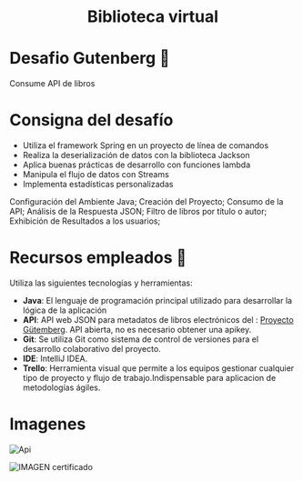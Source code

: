 <h1 align="center">
 Biblioteca virtual
</p>


#  Desafio Gutenberg 📖

Consume API de libros


# Consigna del desafío
- Utiliza el framework Spring en un proyecto de línea de comandos
- Realiza la deserialización de datos con la biblioteca Jackson
- Aplica buenas prácticas de desarrollo con funciones lambda
- Manipula el flujo de datos con Streams
- Implementa estadísticas personalizadas


Configuración del Ambiente Java;
Creación del Proyecto;
Consumo de la API;
Análisis de la Respuesta JSON;
Filtro de libros por título o autor;
Exhibición de Resultados a los usuarios;

# Recursos empleados 🚀
Utiliza las siguientes tecnologías y herramientas:
- **Java**: El lenguaje de programación principal utilizado para desarrollar la lógica de la aplicación
- **API**: API web JSON para metadatos de libros electrónicos del : <a href="https://gutendex.com/">Proyecto Gütemberg</a>. API abierta, no es necesario obtener una apikey.
- **Git**: Se utiliza Git como sistema de control de versiones para el desarrollo colaborativo del proyecto.
- **IDE**: IntelliJ IDEA.
- **Trello**: Herramienta visual que permite a los equipos gestionar cualquier tipo de proyecto y flujo de trabajo.Indispensable para aplicacion de metodologías ágiles.




# Imagenes
![Api](https://github.com/Galbickus/desafioGutenberg/assets/135274833/3bea928b-52c3-41a9-b7b1-b8fa7c45956e)


![IMAGEN certificado](https://github.com/Galbickus/desafioGutenberg/assets/135274833/1d3e9087-c3dd-4614-b644-3aa2a2d269b7)
